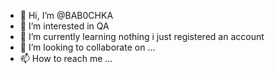 - 👋 Hi, I’m @BAB0CHKA
- 👀 I’m interested in QA
- 🌱 I’m currently learning nothing i just registered an account
- 💞️ I’m looking to collaborate on ...
- 📫 How to reach me ...

<!---
BAB0CHKA/BAB0CHKA is a ✨ special ✨ repository because its `README.md` (this file) appears on your GitHub profile.
You can click the Preview link to take a look at your changes.
--->
